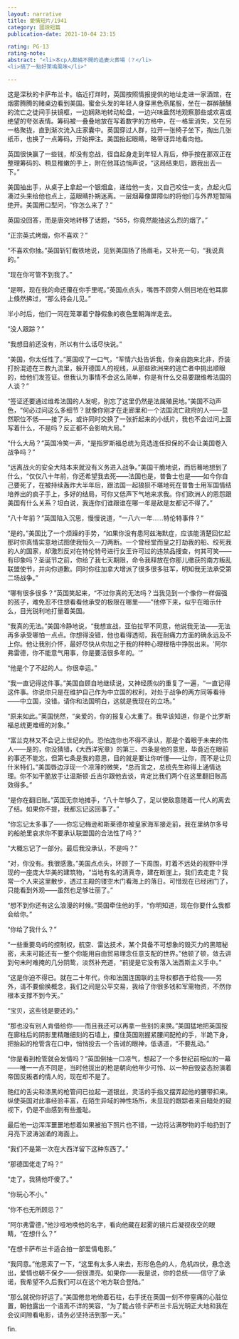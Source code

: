 ```yaml
---
layout: narrative
title: 愛情短片/1941
category: 國設短篇
publication-date: 2021-10-04 23:15

rating: PG-13
rating-note:
abstract: "<li>本cp人都繞不開的追妻火葬場（？</li>
<li>搞了一點好萊塢風味</li>"

---
```


这是深秋的卡萨布兰卡。临近打烊时，英国按照情报提供的地址走进一家酒馆，在烟雾腾腾的赌桌边看到美国。蜜金头发的年轻人身穿黑色燕尾服，坐在一群醉醺醺的流亡之徒间手扶镜框，一边娴熟地转动轮盘，一边兴味盎然地观察那些或欢喜或绝望的夸张表情。筹码被一叠叠地放在写着数字的方格中，在一格里消失，又在另一格聚拢，直到渐次流入庄家囊中。英国穿过人群，拉开一张椅子坐下，掏出几张纸币，也换了一点筹码，开始押注。美国抬起眼睛，略带讶异地看向他。

英国很快赢了一些钱，却没有恋战，径自起身走到年轻人背后，伸手按在那双正在整理筹码的、稍显稚嫩的手上，附在他耳边悄声说，“这局结束后，跟我出去一下。”

美国抽出手，从桌子上拿起一个银烟盒，递给他一支，又自己咬住一支，点起火后凑过头来给他也点上，蓝眼睛扑朔迷离。一层烟幕像屏障似的将他们与外界短暂隔绝开。美国用口型问，“你怎么来了？”

英国没回答，而是唐突地转移了话题，“555，你竟然能抽这么烈的烟了。”

“正宗英式烤烟，你不喜欢？”

“不喜欢你抽。”英国斩钉截铁地说，见到美国扬了扬眉毛，又补充一句，“我说真的。”

“现在你可管不到我了。”

“是啊，现在我的命还攥在你手里呢。”英国点点头，嘴唇不顾旁人侧目地在他耳廓上倏然拂过，“那么待会儿见。”

半小时后，他们一同在笼罩着宁静假象的夜色里朝海岸走去。

“没人跟踪？”

“我想目前还没有，所以有什么话尽快说。”

“美国，你太任性了。”英国叹了一口气，“军情六处告诉我，你亲自跑来北非，乔装打扮混迹在三教九流里，躲开德国人的视线，从那些欧洲来的逃亡者中挑出顺眼的，给他们发签证。但我认为事情不会这么简单，你是有什么交易要跟维希法国的人谈？”

“签证还要通过维希法国的人发呢，别忘了这里仍然是法属殖民地。”美国不动声色，“何必过问这么多细节？就像你刚才在走廊里和一个法国流亡政府的人——显然职位不低——接了头，或许同时交换了一张折起来的小纸片，我也不会过问上面写着什么，不是吗？反正都不会影响大局。”

“什么大局？”英国冷笑一声，“是指罗斯福总统为竞选连任担保的不会让美国卷入战争吗？”

“远离战火的安全大陆本来就没有义务进入战争。”美国干脆地说，而后蓦地想到了什么，“仅仅八十年前，你还希望我去死——法国也是，普鲁士也是——如今你自己要死了，在被持续轰炸大半年后，跟法国一起狼狈不堪地死在普鲁士用军国情结培养出的疯子手上，多好的结局，可你又低声下气地来求我。你们欧洲人的恩怨跟美国有什么关系？坦白说，我连你们谁跟谁在哪一年是敌是友都记不得了。”

“八十年前？”英国陷入沉思，慢慢说道，“一八六一年……特伦特事件？”

“是的。”美国比了一个烦躁的手势，“如果你没有患阿兹海默症，应该能清楚回忆起那时你真情实意地试图使我恒久一刀两断。一个曾经堂而皇之打劫我的船、绞死我的人的国家，却激烈反对在特伦特号进行女王许可过的违禁品搜查，何其可笑——有印象吗？圣诞节之前，你给了我七天期限，命令我释放在你那儿缴获的南方叛乱联盟使节，并向你道歉。同时你往加拿大增派了很多很多驻军，明知我无法承受第二场战争。”

“哪有很多很多？”英国笑起来，“不过你真的无法吗？当我见到一个像你一样倔强的孩子，难免忍不住想看看他承受的极限在哪里——”他停下来，似乎在暗示什么，目光锐利地打量着美国。

“我真的无法。”美国冷静地说，“我想宣战，亚伯拉罕不同意，他说我无法——无法再多承受哪怕一点点。你想得没错，他也看得透彻，我在耐痛力方面的确永远及不上你。他让我别介怀，最好尽快从你加之于我的种种心理桎梏中挣脱出来。'阿尔弗雷德，你不能意气用事，你是要活很多年的。'”

“他是个了不起的人。你很幸运。”

“我一直记得这件事。”美国自顾自地继续说，又神经质似的重复了一遍，“一直记得这件事。你说你只是在维护自己作为中立国的权利，对处于战争的两方同等看待——中立国，没错。请你和法国明白，这就是我现在的立场。”

“原来如此。”英国恍然，“亲爱的，你的报复心太重了。我早该知道，你是个比罗斯福总统更难缠的对象。”

“富兰克林又不会记上世纪的仇。恐怕连你也不得不承认，那是个着眼于未来的伟人——是的，你没猜错，《大西洋宪章》的第三、四条是他的意思，毕竟近在眼前的事还不能忘，但第七条是我的意思，目的就是要让你听懂——让你，而不是让贝什米特们。”美国唇边浮现一个凉薄的微笑，“总而言之，总统先生称得上通情达理。你不如干脆放手让温斯顿·丘吉尔跟他去谈，肯定比我们两个在这里翻旧账高效得多。”

“是你在翻旧账。”英国无奈地摊手，“八十年够久了，足以使敌意随着一代人的离去了结。如果你不提，我都忘记这回事了。”

“你忘记太多事了——你忘记梅逊和斯莱德尔被皇家海军接走前，我在里纳尔多号的船舱里哀求你不要承认联盟国的合法性了吗？”

“大概忘记了一部分。最后我没承认，不是吗？”

“对，你没有。我很感激。”美国点点头，环顾了一下周围，盯着不远处的视野中浮现的一座庞大华美的建筑物，“当地有名的清真寺，建在断崖上，我们去走走？我常一个人来这里散步，透过主殿的镂空木门看海上的落日。可惜现在已经闭门了，只能看到外观——虽然也足够壮丽了。”

“想不到你还有这么浪漫的时候。”英国牵住他的手，“你明知道，现在你要什么我都会给你。”

“你给了我什么？” 

“一些重要岛屿的控制权，航空、雷达技术，某个具备不可想象的毁灭力的黑暗秘密，未来可能还有一整个你能用自由贸易理念任意支配的世界。”他顿了顿，敛去讲到句末时难掩的几分阴鸷，淡然补充道，“前提是它没有落入法西斯主义手中。”

“这是你迫不得已。就在二十年代，你和法国连国联的主导权都吝于给我——另外，请不要偷换概念，我们之间是公平交易，我给了你很多钱和军需物资，不然你根本支撑不到今天。”

“宝贝，这些钱是要还的。”

“那也没有别人肯借给你——而且我还可以再拿一些别的来换。”美国猛地把英国按在廊柱后的阴影里精雕细刻的石墙上，攥住英国刚握紧腰间配枪的手，半跪下身，把抬起的枪管含在口中，悄悄投去一个告诫的眼神，低语道，“不要乱动。”

“你是看到枪管就会发情吗？”英国倒抽一口凉气，想起了一个多世纪前相似的一幕——唯一一点不同是，当时他拔出的枪是朝向他年少可怜、以一种自毁姿态扮演着帝国反叛者的情人的，现在却不是了。

艳红的舌尖和漆黑的枪管间已拉起一道银丝，灵活的手指又摆弄起他的腰带扣来。纵使英国对此事经验丰富，在陌生异域的神性场所，未显现的跟踪者来自暗处的窥视下，仍是不由感到有些羞耻。

最后他一边浑浑噩噩地想着如果被拍下照片也不错，一边将沾满秽物的手帕扔到了月亮下波涛汹涌的海面上。

“我们不是第一次在大西洋留下这种东西了。”

“那德国佬走了吗？”

“走了。我猜他吓傻了。”

“你玩心不小。”

“你不也无所顾忌？”

“阿尔弗雷德，”他沙哑地唤他的名字，看向他藏在起雾的镜片后凝视夜空的眼睛，“在想什么？”

“在想卡萨布兰卡适合拍一部爱情电影。”

“我同意。”他思索了一下，“这里有太多人来去，形形色色的人，危机四伏，悬念迭出，爱情也朝不保夕——但很漂亮。如果你——我是说，你的总统——信守了承诺，我希望不久后我们可以在这个地方联合登陆。”

“那么就祝你好运了。”美国倦怠地倚着石柱，右手抚在英国一刻不停窒痛的心脏位置，朝他露出一个语焉不详的笑容，“为了能占领卡萨布兰卡后光明正大地和我在会议间隙看电影，请务必坚持活到那一天。”

fin.
